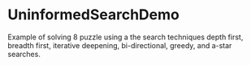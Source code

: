 UninformedSearchDemo
====================

Example of solving 8 puzzle using a the search techniques depth first, breadth first, iterative deepening, bi-directional, greedy, and a-star searches.

